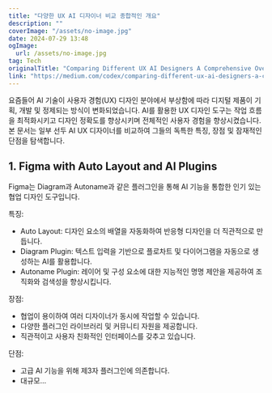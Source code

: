 ```yaml
---
title: "다양한 UX AI 디자이너 비교 종합적인 개요"
description: ""
coverImage: "/assets/no-image.jpg"
date: 2024-07-29 13:48
ogImage: 
  url: /assets/no-image.jpg
tag: Tech
originalTitle: "Comparing Different UX AI Designers A Comprehensive Overview"
link: "https://medium.com/codex/comparing-different-ux-ai-designers-a-comprehensive-overview-1096411d0d10"
---
```



요즘들어 AI 기술이 사용자 경험(UX) 디자인 분야에서 부상함에 따라 디지털 제품이 기획, 개발 및 정제되는 방식이 변화되었습니다. AI를 활용한 UX 디자인 도구는 작업 흐름을 최적화시키고 디자인 정확도를 향상시키며 전체적인 사용자 경험을 향상시켰습니다. 본 문서는 일부 선두 AI UX 디자이너를 비교하여 그들의 독특한 특징, 장점 및 잠재적인 단점을 탐색합니다.

## 1. Figma with Auto Layout and AI Plugins

Figma는 Diagram과 Autoname과 같은 플러그인을 통해 AI 기능을 통합한 인기 있는 협업 디자인 도구입니다.

특징:

<div class="content-ad"></div>

- Auto Layout: 디자인 요소의 배열을 자동화하여 반응형 디자인을 더 직관적으로 만듭니다.
- Diagram Plugin: 텍스트 입력을 기반으로 플로차트 및 다이어그램을 자동으로 생성하는 AI를 활용합니다.
- Autoname Plugin: 레이어 및 구성 요소에 대한 지능적인 명명 제안을 제공하여 조직화와 검색성을 향상시킵니다.

장점:
- 협업이 용이하여 여러 디자이너가 동시에 작업할 수 있습니다.
- 다양한 플러그인 라이브러리 및 커뮤니티 자원을 제공합니다.
- 직관적이고 사용자 친화적인 인터페이스를 갖추고 있습니다.

단점:

<div class="content-ad"></div>

- 고급 AI 기능을 위해 제3자 플러그인에 의존합니다.
- 대규모...
